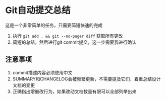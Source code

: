 # Git自动提交总结

这是一个非常简单的任务，只需要简短快速的完成

1. 执行 `git add . && git --no-pager diff` 获取所有更改
2. 简短的总结，然后进行git commit提交，这一步需要我进行确认

## 注意事项

1. commit描述内容必须使用中文
2. SUMMARY和CHANGELOG会被频繁更新，不需要提及它们，着重总结设计文档的变更
3. 正确指出增删改行为，如果改动文档数量有限可以全部列举出来
